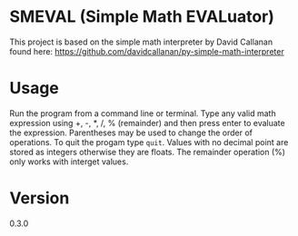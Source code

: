 # SMEVAL (Simple Math EVALuator)
This project is based on the simple math interpreter by David Callanan found here: https://github.com/davidcallanan/py-simple-math-interpreter

# Usage
Run the program from a command line or terminal. Type any valid math expression using +, -, *, /, % (remainder) and then press enter to evaluate the expression. Parentheses may be used to change the order of operations. To quit the progam type `quit`. Values with no decimal point are stored as integers otherwise they are floats. The remainder operation (%) only works with interget values.

# Version
0.3.0